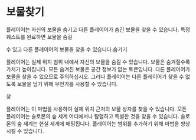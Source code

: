 # 보물찾기

플레이어는 자신의 보물을 숨기고 다른 플레이어가 숨긴 보물을 찾을 수 있습니다. 특정 퀘스트를 완료하면 보물을 숨길&#x20;



수 있고 다른 플레이어의 보물을 찾을 수 있습니다.숨기기

플레이어는 실제 위치 범위 내에서 자신의 보물을 숨길 수 있습니다. 보물은 숨겨질수록 가치가 높아집니다. 모든 숨겨진 보물은 공간 정보가 없는 토큰입니다. 다른 플레이어가 보물을 찾을 수 있으므로 주의하십시오. 그러나 플레이어는 다른 플레이어가 찾을 수 없도록 보물을 덮기 위해 무언가를 사용할 수 있습니다.

찾

플레이어는 이 마법을 사용하여 실제 위치 근처의 보물 상자를 찾을 수 있습니다. 모든 플레이어는 솔로몬의 숲 세계 어디에서나 탐험하고 특별한 것을 찾을 수 있습니다. 솔로몬의 숲 세계는 현실 세계에 매핑됩니다. 플레이어는 범위를 추가하기 위해 마법을 향상시킬 수 있습니다.
